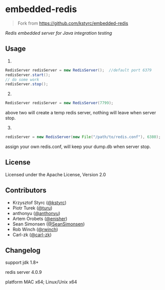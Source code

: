 # embedded-redis
> Fork from https://github.com/kstyrc/embedded-redis

*Redis embedded server for Java integration testing*

## Usage
1. 
```java
RedisServer redisServer = new RedisServer();  //default port 6379
redisServer.start();
// do some work
redisServer.stop();
```

2. 
```java
RedisServer redisServer = new RedisServer(7799);
```
above two will create a temp redis server, nothing will leave when server stop.

3. 
```java
redisServer = new RedisServer(new File("/path/to/redis.conf"), 6380);
```
assign your own redis.conf, will keep your dump.db when server stop. 


## License
Licensed under the Apache License, Version 2.0


## Contributors
 * Krzysztof Styrc ([@kstyrc](http://github.com/kstyrc))
 * Piotr Turek ([@turu](http://github.com/turu))
 * anthonyu ([@anthonyu](http://github.com/anthonyu))
 * Artem Orobets ([@enisher](http://github.com/enisher))
 * Sean Simonsen ([@SeanSimonsen](http://github.com/SeanSimonsen))
 * Rob Winch ([@rwinch](http://github.com/rwinch))
 * Carl-zk ([@carl-zk](https://github.com/carl-zk/embedded-redis))

## Changelog
support jdk 1.8+ 

redis server 4.0.9

platform MAC x64; Linux/Unix x64 
